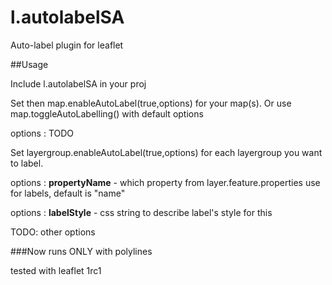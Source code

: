 # l.autolabelSA

Auto-label plugin for leaflet

##Usage

Include l.autolabelSA in your proj

Set then map.enableAutoLabel(true,options) for your map(s). Or use map.toggleAutoLabelling() with default options

  options : TODO



Set layergroup.enableAutoLabel(true,options) for each layergroup you want to label.

  options : **propertyName** - which property from layer.feature.properties use for labels, default is "name"

  options : **labelStyle** - css string to describe label's style for this

  TODO: other options


###Now runs ONLY with polylines

tested with leaflet 1rc1
